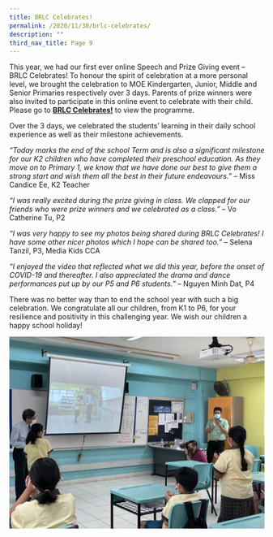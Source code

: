 ```yaml
---
title: BRLC Celebrates!
permalink: /2020/11/30/brlc-celebrates/
description: ""
third_nav_title: Page 9
---
```


<p>This year, we had our first ever online Speech and Prize Giving event &ndash; BRLC Celebrates! To honour the spirit of celebration at a more personal level, we brought the celebration to MOE Kindergarten, Junior, Middle and Senior Primaries respectively over 3 days. Parents of prize winners were also invited to participate in this online event to celebrate with their child. Please go to&nbsp;<strong><a href="/brlc-celebrates/">BRLC Celebrates!</a></strong>&nbsp;to view the programme.</p>
<p>Over the 3 days, we celebrated the students&rsquo; learning in their daily school experience as well as their milestone achievements.</p>
<p><em>&ldquo;Today marks the end of the school Term and is also a significant milestone for our K2 children who have completed their preschool education. As they move on to Primary 1, we know that we have done our best to give them a strong start and wish them all the best in their future endeavours.</em>&rdquo; &ndash; Miss Candice Ee, K2 Teacher</p>
<p><em>&ldquo;I was really excited during the prize giving in class. We clapped for our friends who were prize winners and we celebrated as a class.&rdquo; &ndash;&nbsp;</em>Vo Catherine Tu, P2</p>
<p><em>&ldquo;I was very happy to see my photos being shared during BRLC Celebrates! I have some other nicer photos which I hope can be shared too.&rdquo;</em>&nbsp;&ndash; Selena Tanzil, P3, Media Kids CCA</p>
<p><em>&ldquo;I enjoyed the video that reflected what we did this year, before the onset of COVID-19 and thereafter. I also appreciated the drama and dance performances put up by our P5 and P6 students.&rdquo; &ndash;&nbsp;</em>Nguyen Minh Dat, P4</p>
<p>There was no better way than to end the school year with such a big celebration. We congratulate all our children, from K1 to P6, for your resilience and positivity in this challenging year. We wish our children a happy school holiday!</p>
<img src="/images/IMG_2242-1024x768.jpg">
